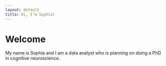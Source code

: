 ```yaml
---
layout: default
title: Hi, I'm Sophia!
---
```


# Welcome
My name is Sophia and I am a data analyst who is planning on doing a PhD in cognitive neuroscience.
